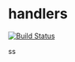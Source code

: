 # handlers

[![Build Status](https://travis-ci.org/atomisthqa/handlers.svg?branch=master)](https://travis-ci.org/atomisthqa/handlers)


ss

